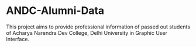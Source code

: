 # ANDC-Alumni-Data
This project aims to provide professional information of passed out students of Acharya Narendra Dev College, Delhi University in Graphic User Interface.
